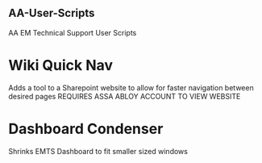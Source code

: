 ## AA-User-Scripts
AA EM Technical Support User Scripts

# Wiki Quick Nav
Adds a tool to a Sharepoint website to allow for faster navigation between desired pages
REQUIRES ASSA ABLOY ACCOUNT TO VIEW WEBSITE

# Dashboard Condenser
Shrinks EMTS Dashboard to fit smaller sized windows
